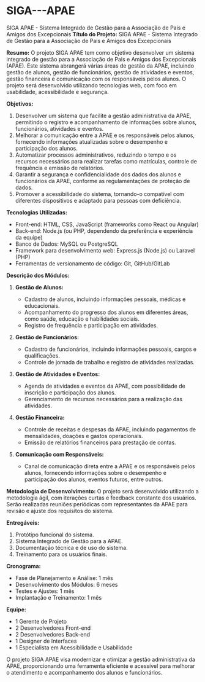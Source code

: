 # SIGA---APAE
SIGA APAE - Sistema Integrado de Gestão para a Associação de Pais e Amigos dos Excepcionais
**Título do Projeto:** SIGA APAE - Sistema Integrado de Gestão para a Associação de Pais e Amigos dos Excepcionais

**Resumo:**
O projeto SIGA APAE tem como objetivo desenvolver um sistema integrado de gestão para a Associação de Pais e Amigos dos Excepcionais (APAE). Este sistema abrangerá várias áreas de gestão da APAE, incluindo gestão de alunos, gestão de funcionários, gestão de atividades e eventos, gestão financeira e comunicação com os responsáveis pelos alunos. O projeto será desenvolvido utilizando tecnologias web, com foco em usabilidade, acessibilidade e segurança.

**Objetivos:**
1. Desenvolver um sistema que facilite a gestão administrativa da APAE, permitindo o registro e acompanhamento de informações sobre alunos, funcionários, atividades e eventos.
2. Melhorar a comunicação entre a APAE e os responsáveis pelos alunos, fornecendo informações atualizadas sobre o desempenho e participação dos alunos.
3. Automatizar processos administrativos, reduzindo o tempo e os recursos necessários para realizar tarefas como matrículas, controle de frequência e emissão de relatórios.
4. Garantir a segurança e confidencialidade dos dados dos alunos e funcionários da APAE, conforme as regulamentações de proteção de dados.
5. Promover a acessibilidade do sistema, tornando-o compatível com diferentes dispositivos e adaptado para pessoas com deficiência.

**Tecnologias Utilizadas:**
- Front-end: HTML, CSS, JavaScript (frameworks como React ou Angular)
- Back-end: Node.js (ou PHP, dependendo da preferência e experiência da equipe)
- Banco de Dados: MySQL ou PostgreSQL
- Framework para desenvolvimento web: Express.js (Node.js) ou Laravel (PHP)
- Ferramentas de versionamento de código: Git, GitHub/GitLab

**Descrição dos Módulos:**
1. **Gestão de Alunos:**
   - Cadastro de alunos, incluindo informações pessoais, médicas e educacionais.
   - Acompanhamento do progresso dos alunos em diferentes áreas, como saúde, educação e habilidades sociais.
   - Registro de frequência e participação em atividades.

2. **Gestão de Funcionários:**
   - Cadastro de funcionários, incluindo informações pessoais, cargos e qualificações.
   - Controle de jornada de trabalho e registro de atividades realizadas.

3. **Gestão de Atividades e Eventos:**
   - Agenda de atividades e eventos da APAE, com possibilidade de inscrição e participação dos alunos.
   - Gerenciamento de recursos necessários para a realização das atividades.

4. **Gestão Financeira:**
   - Controle de receitas e despesas da APAE, incluindo pagamentos de mensalidades, doações e gastos operacionais.
   - Emissão de relatórios financeiros para prestação de contas.

5. **Comunicação com Responsáveis:**
   - Canal de comunicação direta entre a APAE e os responsáveis pelos alunos, fornecendo informações sobre o desempenho e participação dos alunos, eventos futuros, entre outros.

**Metodologia de Desenvolvimento:**
O projeto será desenvolvido utilizando a metodologia ágil, com iterações curtas e feedback constante dos usuários. Serão realizadas reuniões periódicas com representantes da APAE para revisão e ajuste dos requisitos do sistema.

**Entregáveis:**
1. Protótipo funcional do sistema.
2. Sistema Integrado de Gestão para a APAE.
3. Documentação técnica e de uso do sistema.
4. Treinamento para os usuários finais.

**Cronograma:**
- Fase de Planejamento e Análise: 1 mês
- Desenvolvimento dos Módulos: 6 meses
- Testes e Ajustes: 1 mês
- Implantação e Treinamento: 1 mês

**Equipe:**
- 1 Gerente de Projeto
- 2 Desenvolvedores Front-end
- 2 Desenvolvedores Back-end
- 1 Designer de Interfaces
- 1 Especialista em Acessibilidade e Usabilidade

O projeto SIGA APAE visa modernizar e otimizar a gestão administrativa da APAE, proporcionando uma ferramenta eficiente e acessível para melhorar o atendimento e acompanhamento dos alunos e funcionários.
